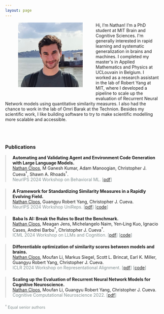 ```yaml
---
layout: page
---
```


<img src="/assets/img/photo1.jpg" alt="photo" style="width: 15em; float: left; margin-left: 3em; margin-right: 3em; margin-bottom: 3em;" />

Hi, I’m Nathan! I’m a PhD student at MIT Brain and Cognitive Sciences. I'm generally interested in rapid learning and systematic generalization in brains and machines. I completed my master's in Applied Mathematics and Physics at UCLouvain in Belgium. I worked as a research assistant in the lab of Robert Yang at MIT, where I developed a pipeline to scale up the evaluation of Recurrent Neural Network models using quantitative similarity measures. I also had the chance to work in the lab of Omri Barak at the Technion. Besides my scientific work, I like building software to try to make scientific modelling more scalable and accessible.

<br>
<br>

<div style="clear: both;"></div>

<h3>Publications</h3>

<ul class="publication-list">
  <li>
    <strong>Automating and Validating Agent and Environment Code Generation with Large Language Models.</strong>
    <br>
    <u>Nathan Cloos</u>, M Ganesh Kumar, Adam Manoogian, Christopher J. Cueva<sup>†</sup>, Shawn A. Rhoads<sup>†</sup>. 
    <br><span class="presentation">NeurIPS 2024 Workshop on Behavioral ML. [<a href="https://openreview.net/pdf?id=p3T9CtEu1S">pdf</a>]</span>
  </li>

  <li>
    <strong>A Framework for Standardizing Similarity Measures in a Rapidly Evolving Field.</strong>
    <br>
    <u>Nathan Cloos</u>, Guangyu Robert Yang, Christopher J. Cueva. 
    <br><span class="presentation">NeurIPS 2024 Workshop UniReps. [<a href="https://openreview.net/pdf?id=vyRAYoxUuA">pdf</a>] [<a href="https://github.com/nacloos/similarity-repository">code</a>]</span>
  </li>

  <li>
    <strong>Baba Is AI: Break the Rules to Beat the Benchmark.</strong>
    <br>
    <u>Nathan Cloos</u>, Meagan Jens, Michelangelo Naim, Yen‑Ling Kuo, Ignacio Cases, Andrei Barbu<sup>†</sup>, Christopher J. Cueva<sup>†</sup>. 
    <br><span class="presentation">ICML 2024 Workshop on LLMs and Cognition. [<a href="https://arxiv.org/pdf/2407.13729">pdf</a>] [<a href="https://github.com/nacloos/baba-is-ai">code</a>]</span>
  </li>

  <li>
    <strong>Differentiable optimization of similarity scores between models and brains.</strong>
    <br>
    <u>Nathan Cloos</u>, Moufan Li, Markus Siegel, Scott L. Brincat, Earl K. Miller, Guangyu Robert Yang, Christopher J. Cueva. 
    <br><span class="presentation">ICLR 2024 Workshop on Representational Alignment. [<a href="https://arxiv.org/pdf/2407.07059">pdf</a>] [<a href="https://github.com/nacloos/diffscore">code</a>]</span>
  </li>

  <li>
    <strong>Scaling up the Evaluation of Recurrent Neural Network Models for Cognitive Neuroscience.</strong>
    <br>
    <u>Nathan Cloos</u>, Moufan Li, Guangyu Robert Yang, Christopher J. Cueva. 
    <br><span class="presentation">Cognitive Computational Neuroscience 2022. [<a href="https://dspace.mit.edu/bitstream/handle/1721.1/150417/0000456.pdf?sequence=2&isAllowed=y">pdf</a>]</span>
  </li>
</ul>

<p class="legend"><sup>†</sup> Equal senior authors</p>

<style>
  ul.publication-list {
    list-style-type: none;  /* Removes default bullet points */
    padding: 0;             /* Removes default padding */
  }

  ul.publication-list li {
    margin-bottom: 1.5em;  /* Adds spacing between each publication */
    padding-left: 1em;     /* Adds indentation to the text */
    border-left: 3px solid #e0e0e0;  /* Adds a vertical border to the left for emphasis */
    padding-left: 1.5em;
  }

  ul.publication-list li em {
    font-style: italic;
    color: #2980b9;  /* Sets color for publication titles */
  }


  ul.publication-list li span.presentation {
    display: block;
    color: #7f8c8d;  /* Sets color for presentation details */
  }

  .legend {
    font-size: 0.9em;
    color: #7f8c8d;
    margin-top: 1em;
  }
</style>
